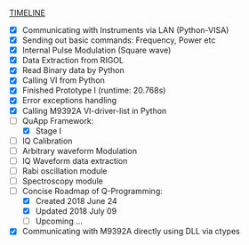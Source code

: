 [TIMELINE](https://docs.google.com/spreadsheets/d/1QSAtet2cTYc_Drr64WqN4YFGWW0Ru0SWk_ezGXamXvE/edit?usp=sharing)

- [x] Communicating with Instruments via LAN (Python-VISA)
- [x] Sending out basic commands: Frequency, Power etc
- [x] Internal Pulse Modulation (Square wave)
- [x] Data Extraction from RIGOL
- [x] Read Binary data by Python
- [x] Calling VI from Python
- [x] Finished Prototype I (runtime: 20.768s)
- [x] Error exceptions handling
- [x] Calling M9392A VI-driver-list in Python
- [ ] QuApp Framework:
    - [x] Stage I
- [ ] IQ Calibration
- [ ] Arbitrary waveform Modulation
- [ ] IQ Waveform data extraction
- [ ] Rabi oscillation module
- [ ] Spectroscopy module
- [ ] Concise Roadmap of Q-Programming:
    - [x] Created 2018 June 24
    - [x] Updated 2018 July 09
    - [ ] Upcoming ...
- [x] Communicating with M9392A directly using DLL via ctypes
